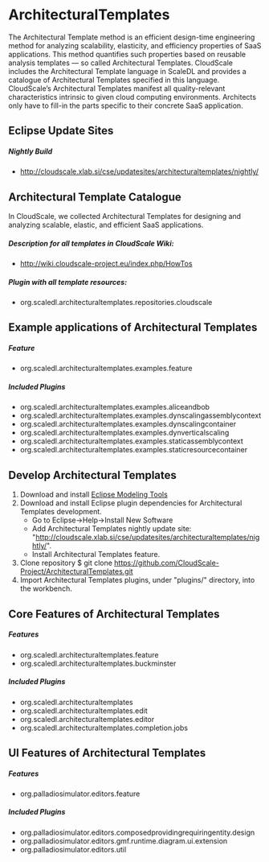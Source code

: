 ArchitecturalTemplates
======================
The Architectural Template method is an efficient design-time engineering method for analyzing scalability, elasticity, and efficiency properties of SaaS applications. This method quantifies such properties based on reusable analysis templates — so called Architectural Templates.
CloudScale includes the Architectural Template language in ScaleDL and provides a catalogue of Architectural Templates specified in this language. CloudScale’s Architectural Templates manifest all quality-relevant characteristics intrinsic to given cloud computing environments. Architects only have to fill-in the parts specific to their concrete SaaS application.


Eclipse Update Sites
-----------------------------------------

##### Nightly Build
- http://cloudscale.xlab.si/cse/updatesites/architecturaltemplates/nightly/


Architectural Template Catalogue
-----------------------------------------
In CloudScale, we collected Architectural Templates for designing and analyzing scalable, elastic, and efficient SaaS applications.

##### Description for all templates in CloudScale Wiki:
- http://wiki.cloudscale-project.eu/index.php/HowTos

##### Plugin with all template resources:
- org.scaledl.architecturaltemplates.repositories.cloudscale

Example applications of Architectural Templates
-----------------------------------------
##### Feature
- org.scaledl.architecturaltemplates.examples.feature

##### Included Plugins
- org.scaledl.architecturaltemplates.examples.aliceandbob
- org.scaledl.architecturaltemplates.examples.dynscalingassemblycontext
- org.scaledl.architecturaltemplates.examples.dynscalingcontainer
- org.scaledl.architecturaltemplates.examples.dynverticalscaling
- org.scaledl.architecturaltemplates.examples.staticassemblycontext
- org.scaledl.architecturaltemplates.examples.staticresourcecontainer

Develop Architectural Templates
-----------------------------------------

1. Download and install [Eclipse Modeling Tools][1]
2. Download and install Eclipse plugin dependencies for Architectural Templates development.
	- Go to Eclipse->Help->Install New Software
	- Add Architectural Templates nightly update site: "http://cloudscale.xlab.si/cse/updatesites/architecturaltemplates/nightly/".
	- Install Architectural Templates feature.
3. Clone repository
	$ git clone https://github.com/CloudScale-Project/ArchitecturalTemplates.git
4. Import Architectural Templates plugins, under "plugins/" directory, into the workbench.

Core Features of Architectural Templates
-----------------------------------------
##### Features
- org.scaledl.architecturaltemplates.feature
- org.scaledl.architecturaltemplates.buckminster

##### Included Plugins
- org.scaledl.architecturaltemplates
- org.scaledl.architecturaltemplates.edit
- org.scaledl.architecturaltemplates.editor
- org.scaledl.architecturaltemplates.completion.jobs

UI Features of Architectural Templates
-----------------------------------------
##### Features
- org.palladiosimulator.editors.feature

##### Included Plugins
- org.palladiosimulator.editors.composedprovidingrequiringentity.design
- org.palladiosimulator.editors.gmf.runtime.diagram.ui.extension
- org.palladiosimulator.editors.util

[1]: https://www.eclipse.org/downloads/packages/eclipse-modeling-tools/lunasr2
